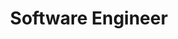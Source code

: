 ---
post_id: tds_software_engineer
order_id: 1
title: 'Software Engineer'
desc_one: 'May 2021 - Present'
desc_two: 'TDS Telecom: Madison, WI'
desc_three: 'Shortly after becoming a full time Software Engineer at TDS Telecom, I was placed in a lead developer position for many vital projects. The first of which was a Python-based Kafka ecosystem that propagates data flow to many customer-facing TDS applications. Another of these projects consists of various Python web-services and APIs that are essential to the functioning of Salesforce integrated architectures.'
---